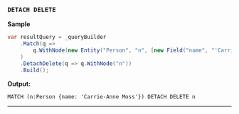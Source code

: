 ### `DETACH DELETE`

**Sample**
```csharp
var resultQuery = _queryBuilder
    .Match(q =>
        q.WithNode(new Entity("Person", "n", [new Field("name", "'Carrie-Anne Moss'")]))
    )
    .DetachDelete(q => q.WithNode("n"))
    .Build();
```
**Output:**
```cypher
MATCH (n:Person {name: 'Carrie-Anne Moss'}) DETACH DELETE n
```
------